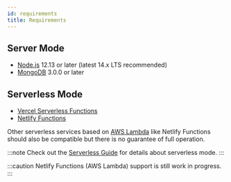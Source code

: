 ```yaml
---
id: requirements
title: Requirements
---
```


## Server Mode

- [Node.js](https://nodejs.org/) 12.13 or later (latest 14.x LTS recommended)
- [MongoDB](https://www.mongodb.com/) 3.0.0 or later

## Serverless Mode

- [Vercel Serverless Functions](https://vercel.com/docs/serverless-functions/introduction)
- [Netlify Functions](https://www.netlify.com/products/functions/)

Other serverless services based on [AWS Lambda](https://aws.amazon.com/lambda/) like Netlify Functions should also be compatible but there is no guarantee of full operation.

:::note
Check out the [Serverless Guide](serverless-guide) for details about serverless mode.
:::

:::caution
Netlify Functions (AWS Lambda) support is still work in progress.
:::
